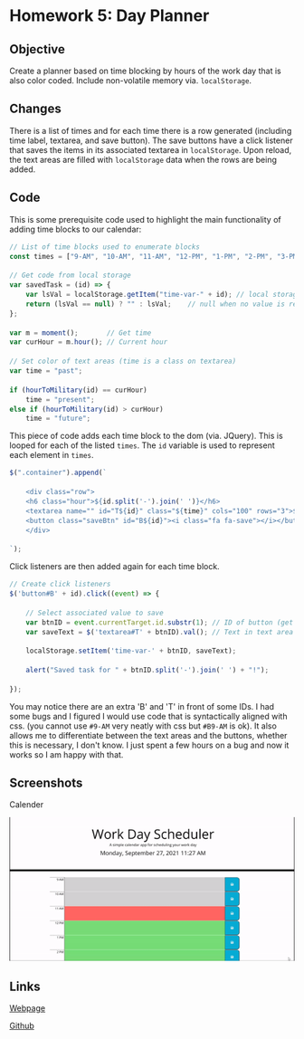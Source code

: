 # Homework 5: Day Planner

## Objective 

Create a planner based on time blocking by hours of the work day that is also color coded. Include non-volatile memory via. ```localStorage```.

## Changes
There is a list of times and for each time there is a row generated (including time label, textarea, and save button). The save buttons have a click listener that saves the items in its associated textarea in ```localStorage```. Upon reload, the text areas are filled with ```localStorage``` data when the rows are being added. 

## Code

This is some prerequisite code used to highlight the main functionality of adding time blocks to our calendar:
```JavaScript
// List of time blocks used to enumerate blocks
const times = ["9-AM", "10-AM", "11-AM", "12-PM", "1-PM", "2-PM", "3-PM", "4-PM", "5-PM"];

// Get code from local storage
var savedTask = (id) => {
    var lsVal = localStorage.getItem("time-var-" + id); // local storage value
    return (lsVal == null) ? "" : lsVal;    // null when no value is recorded
};

var m = moment();       // Get time
var curHour = m.hour(); // Current hour

// Set color of text areas (time is a class on textarea)
var time = "past"; 

if (hourToMilitary(id) == curHour)
    time = "present";
else if (hourToMilitary(id) > curHour)
    time = "future";
```
This piece of code adds each time block to the dom (via. JQuery). This is looped for each of the listed ```times```. The ```id``` variable is used to represent each element in ```times```. 
```JavaScript
$(".container").append(`

    <div class="row">
    <h6 class="hour">${id.split('-').join(' ')}</h6> 
    <textarea name="" id="T${id}" class="${time}" cols="100" rows="3">${savedTask(id)}</textarea>
    <button class="saveBtn" id="B${id}"><i class="fa fa-save"></i></button>
    </div>
      
`);

```

Click listeners are then added again for each time block.

```JavaScript
// Create click listeners
$('button#B' + id).click((event) => {

    // Select associated value to save
    var btnID = event.currentTarget.id.substr(1); // ID of button (get rid of B at beginning)
    var saveText = $('textarea#T' + btnID).val(); // Text in text area

    localStorage.setItem('time-var-' + btnID, saveText);

    alert("Saved task for " + btnID.split('-').join(' ') + "!");

});

```

You may notice there are an extra 'B' and 'T' in front of some IDs. I had some bugs and I figured I would use code that is syntactically aligned with css. (you cannot use ```#9-AM``` very neatly with css but ```#B9-AM``` is ok). It also allows me to differentiate between the text areas and the buttons, whether this is necessary, I don't know. I just spent a few hours on a bug and now it works so I am happy with that.

## Screenshots

Calender

![Calender](./Assets/screen.gif)

## Links

[Webpage](https://andrewtrudeau.github.io/05-day-planner/)

[Github](https://github.com/andrewtrudeau/05-day-planner)